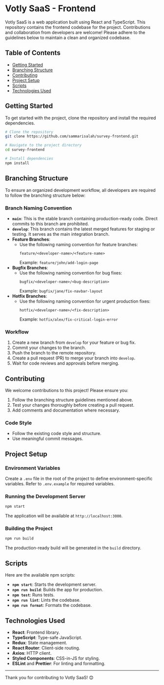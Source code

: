 # Votly SaaS - Frontend

Votly SaaS is a web application built using React and TypeScript. This repository contains the frontend codebase for the project. Contributions and collaboration from developers are welcome! Please adhere to the guidelines below to maintain a clean and organized codebase.

## Table of Contents
- [Getting Started](#getting-started)
- [Branching Structure](#branching-structure)
- [Contributing](#contributing)
- [Project Setup](#project-setup)
- [Scripts](#scripts)
- [Technologies Used](#technologies-used)

## Getting Started

To get started with the project, clone the repository and install the required dependencies.

```bash
# Clone the repository
git clone https://github.com/sammarisalah/survey-frontend.git

# Navigate to the project directory
cd survey-frontend

# Install dependencies
npm install
```

## Branching Structure

To ensure an organized development workflow, all developers are required to follow the branching structure below:

### Branch Naming Convention
- **`main`**: This is the stable branch containing production-ready code. Direct commits to this branch are prohibited.
- **`develop`**: This branch contains the latest merged features for staging or testing. It serves as the main integration branch.
- **Feature Branches**:
  - Use the following naming convention for feature branches:
    ```
    feature/<developer-name>/<feature-name>
    ```
    Example: `feature/john/add-login-page`
- **Bugfix Branches**:
  - Use the following naming convention for bug fixes:
    ```
    bugfix/<developer-name>/<bug-description>
    ```
    Example: `bugfix/jane/fix-navbar-layout`
- **Hotfix Branches**:
  - Use the following naming convention for urgent production fixes:
    ```
    hotfix/<developer-name>/<fix-description>
    ```
    Example: `hotfix/alex/fix-critical-login-error`

### Workflow
1. Create a new branch from `develop` for your feature or bug fix.
2. Commit your changes to the branch.
3. Push the branch to the remote repository.
4. Create a pull request (PR) to merge your branch into `develop`.
5. Wait for code reviews and approvals before merging.

## Contributing

We welcome contributions to this project! Please ensure you:
1. Follow the branching structure guidelines mentioned above.
2. Test your changes thoroughly before creating a pull request.
3. Add comments and documentation where necessary.

### Code Style
- Follow the existing code style and structure.
- Use meaningful commit messages.

## Project Setup

### Environment Variables
Create a `.env` file in the root of the project to define environment-specific variables. Refer to `.env.example` for required variables.

### Running the Development Server
```bash
npm start
```
The application will be available at `http://localhost:3000`.

### Building the Project
```bash
npm run build
```
The production-ready build will be generated in the `build` directory.

## Scripts

Here are the available npm scripts:

- **`npm start`**: Starts the development server.
- **`npm run build`**: Builds the app for production.
- **`npm test`**: Runs tests.
- **`npm run lint`**: Lints the codebase.
- **`npm run format`**: Formats the codebase.

## Technologies Used

- **React**: Frontend library.
- **TypeScript**: Type-safe JavaScript.
- **Redux**: State management.
- **React Router**: Client-side routing.
- **Axios**: HTTP client.
- **Styled Components**: CSS-in-JS for styling.
- **ESLint** and **Prettier**: For linting and formatting.

---

Thank you for contributing to Votly SaaS! 😊
